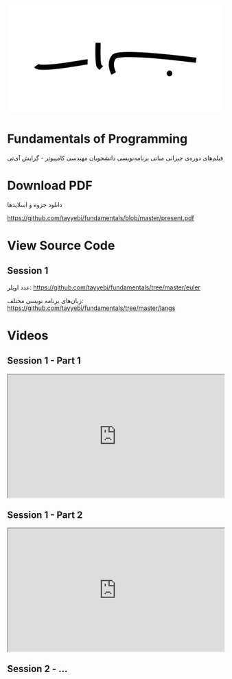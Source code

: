 ![Bismillah](bism.svg)

# Fundamentals of Programming

فیلم‌های دوره‌ی جبرانی مبانی برنامه‌نویسی دانشجویان مهندسی کامپیوتر - گرایش آی‌تی

# Download PDF

دانلود جزوه و اسلاید‌ها

<https://github.com/tayyebi/fundamentals/blob/master/present.pdf>

# View Source Code

## Session 1

عدد اویلر: <https://github.com/tayyebi/fundamentals/tree/master/euler>

زبان‌های برنامه نویسی مختلف: <https://github.com/tayyebi/fundamentals/tree/master/langs>

# Videos

## Session 1 - Part 1

<style>.h_iframe-aparat_embed_frame{position:relative;}.h_iframe-aparat_embed_frame .ratio{display:block;width:100%;height:auto;}.h_iframe-aparat_embed_frame iframe{position:absolute;top:0;left:0;width:100%;height:100%;}</style><div class="h_iframe-aparat_embed_frame"><span style="display: block;padding-top: 57%"></span><iframe src="https://www.aparat.com/video/video/embed/videohash/51J0q/vt/frame" allowFullScreen="true" webkitallowfullscreen="true" mozallowfullscreen="true"></iframe></div>

## Session 1 - Part 2

<style>.h_iframe-aparat_embed_frame{position:relative;}.h_iframe-aparat_embed_frame .ratio{display:block;width:100%;height:auto;}.h_iframe-aparat_embed_frame iframe{position:absolute;top:0;left:0;width:100%;height:100%;}</style><div class="h_iframe-aparat_embed_frame"><span style="display: block;padding-top: 57%"></span><iframe src="https://www.aparat.com/video/video/embed/videohash/j2NbJ/vt/frame" allowFullScreen="true" webkitallowfullscreen="true" mozallowfullscreen="true"></iframe></div>

## Session 2 - ...
